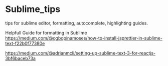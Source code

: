 # Sublime_tips
tips for sublime editor, formatting, autocomplete, highlighting guides.

Helpfull Guide for formatting in Sublime
https://medium.com/@ogbopinamoses/how-to-install-jsprettier-in-sublime-text-f22b0f77380e

https://medium.com/@adrianmcli/setting-up-sublime-text-3-for-reactjs-3bf6baceb73a
